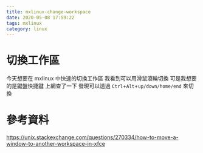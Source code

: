 ```yaml
---
title: mxlinux-change-workspace
date: 2020-05-08 17:59:22
tags: mxlinux
category: linux
---
```


# 切換工作區
今天想要在 mxlinux 中快速的切換工作區
我看到可以用滑鼠滾輪切換
可是我想要的是鍵盤快捷鍵
上網查了一下
發現可以透過 `Ctrl`+`Alt`+`up/down/home/end` 來切換

# 參考資料
https://unix.stackexchange.com/questions/270334/how-to-move-a-window-to-another-workspace-in-xfce
